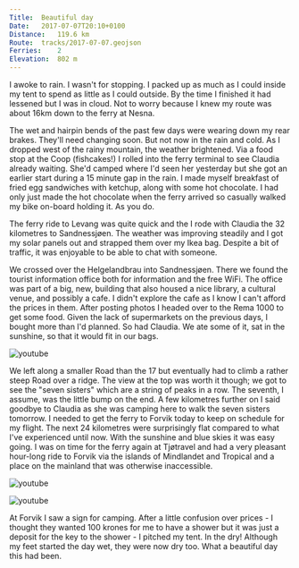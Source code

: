 ```yaml
---
Title:	Beautiful day 
Date:	2017-07-07T20:10+0100 
Distance:	119.6 km
Route:	tracks/2017-07-07.geojson
Ferries:	2
Elevation:	802 m
---
```


I awoke to rain. I wasn't for stopping. I packed up as much as I could inside my tent to spend as little as I could outside. By the time I finished it had lessened but I was in cloud. Not to worry because I knew my route was about 16km down to the ferry at Nesna.

The wet and hairpin bends of the past few days were wearing down my rear brakes. They'll need changing soon. But not now in the rain and cold. As I dropped west of the rainy mountain, the weather brightened. Via a food stop at the Coop (fishcakes!) I rolled into the ferry terminal to see Claudia already waiting. She'd camped where I'd seen her yesterday but she got an earlier start during a 15 minute gap in the rain. I made myself breakfast of fried egg sandwiches with ketchup, along with some hot chocolate. I had only just made the hot chocolate when the ferry arrived so casually walked my bike on-board holding it. As you do.

The ferry ride to Levang was quite quick and the I rode with Claudia the 32 kilometres to Sandnessj&oslash;en. The weather was improving steadily and I got my solar panels out and strapped them over my Ikea bag. Despite a bit of traffic, it was enjoyable to be able to chat with someone.

We crossed over the Helgelandbrau into Sandnessj&oslash;en. There we found the tourist information office both for information and the free WiFi. The office was part of a big, new, building that also housed a nice library, a cultural venue, and possibly a cafe. I didn't explore the cafe as I know I can't afford the prices in them. After posting photos I headed over to the Rema 1000 to get some food. Given the lack of supermarkets on the previous days, I bought more than I'd planned. So had Claudia. We ate some of it, sat in the sunshine, so that it would fit in our bags.

![youtube](https://youtu.be/qAH5NZtrtCU "Crossing the bridge")

We left along a smaller Road than the 17 but eventually had to climb a rather steep Road over a ridge. The view at the top was worth it though; we got to see the "seven sisters" which are a string of peaks in a row. The seventh, I assume, was the little bump on the end. A few kilometres further on I said goodbye to Claudia as she was camping here to walk the seven sisters tomorrow. I needed to get the ferry to Forvik today to keep on schedule for my flight. The next 24 kilometres were surprisingly flat compared to what I've experienced until now. With the sunshine and blue skies it was easy going. I was on time for the ferry again at Tj&oslash;travel and had a very pleasant hour-long ride to Forvik via the islands of Mindlandet and Tropical and a place on the mainland that was otherwise inaccessible.

![youtube](https://youtu.be/_snoHF-l4s0 "a short walk")

![youtube](https://youtu.be/1kxmxNu5ySU "riding")

At Forvik I saw a sign for camping. After a little confusion over prices - I thought they wanted 100 krones for me to have a shower but it was just a deposit for the key to the shower - I pitched my tent. In the dry! Although my feet started the day wet, they were now dry too. What a beautiful day this had been.

